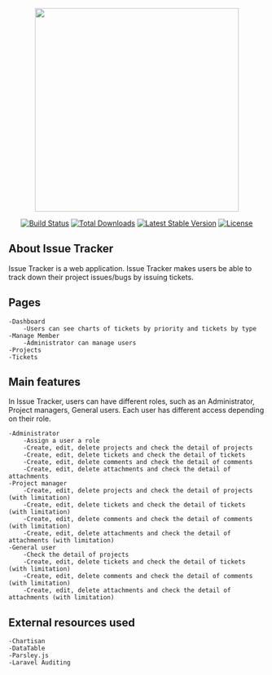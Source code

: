 <p align="center"><img src="https://res.cloudinary.com/dtfbvvkyp/image/upload/v1566331377/laravel-logolockup-cmyk-red.svg" width="400"></p>

<p align="center">
<a href="https://travis-ci.org/laravel/framework"><img src="https://travis-ci.org/laravel/framework.svg" alt="Build Status"></a>
<a href="https://packagist.org/packages/laravel/framework"><img src="https://poser.pugx.org/laravel/framework/d/total.svg" alt="Total Downloads"></a>
<a href="https://packagist.org/packages/laravel/framework"><img src="https://poser.pugx.org/laravel/framework/v/stable.svg" alt="Latest Stable Version"></a>
<a href="https://packagist.org/packages/laravel/framework"><img src="https://poser.pugx.org/laravel/framework/license.svg" alt="License"></a>
</p>

## About Issue Tracker

Issue Tracker is a web application. Issue Tracker makes users be able to track down their project issues/bugs by issuing tickets.

## Pages

    -Dashboard
        -Users can see charts of tickets by priority and tickets by type
    -Manage Member
        -Administrator can manage users
    -Projects
    -Tickets


## Main features

In Issue Tracker, users can have different roles, such as an Administrator, Project managers, General users. Each user has different access depending on their role.


    -Administrator
        -Assign a user a role
        -Create, edit, delete projects and check the detail of projects
        -Create, edit, delete tickets and check the detail of tickets
        -Create, edit, delete comments and check the detail of comments
        -Create, edit, delete attachments and check the detail of attachments
    -Project manager
        -Create, edit, delete projects and check the detail of projects (with limitation)
        -Create, edit, delete tickets and check the detail of tickets (with limitation)
        -Create, edit, delete comments and check the detail of comments (with limitation)
        -Create, edit, delete attachments and check the detail of attachments (with limitation)
    -General user
        -Check the detail of projects
        -Create, edit, delete tickets and check the detail of tickets (with limitation)
        -Create, edit, delete comments and check the detail of comments (with limitation)
        -Create, edit, delete attachments and check the detail of attachments (with limitation)
        

## External resources used

    -Chartisan
    -DataTable
    -Parsley.js
    -Laravel Auditing


